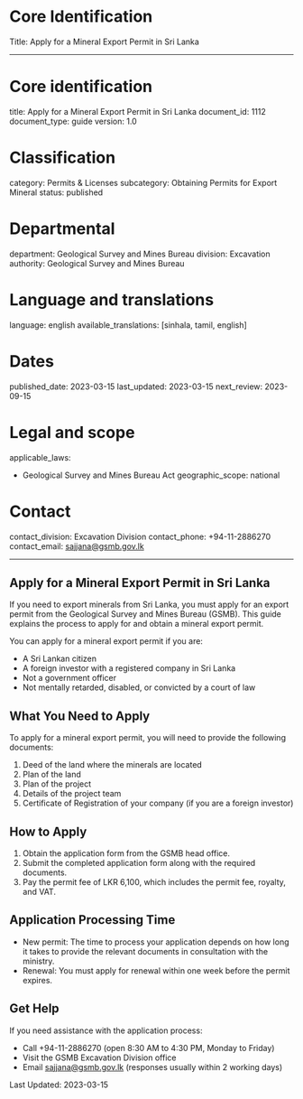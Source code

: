 # Core Identification
Title: Apply for a Mineral Export Permit in Sri Lanka

---
# Core identification
title: Apply for a Mineral Export Permit in Sri Lanka
document_id: 1112
document_type: guide
version: 1.0

# Classification
category: Permits & Licenses
subcategory: Obtaining Permits for Export Mineral
status: published

# Departmental
department: Geological Survey and Mines Bureau
division: Excavation
authority: Geological Survey and Mines Bureau

# Language and translations
language: english
available_translations: [sinhala, tamil, english]

# Dates
published_date: 2023-03-15
last_updated: 2023-03-15
next_review: 2023-09-15

# Legal and scope
applicable_laws:
 - Geological Survey and Mines Bureau Act
geographic_scope: national

# Contact
contact_division: Excavation Division
contact_phone: +94-11-2886270
contact_email: sajjana@gsmb.gov.lk

---

## Apply for a Mineral Export Permit in Sri Lanka

If you need to export minerals from Sri Lanka, you must apply for an export permit from the Geological Survey and Mines Bureau (GSMB). This guide explains the process to apply for and obtain a mineral export permit.

You can apply for a mineral export permit if you are:

- A Sri Lankan citizen
- A foreign investor with a registered company in Sri Lanka
- Not a government officer
- Not mentally retarded, disabled, or convicted by a court of law

## What You Need to Apply

To apply for a mineral export permit, you will need to provide the following documents:

1. Deed of the land where the minerals are located
2. Plan of the land
3. Plan of the project
4. Details of the project team
5. Certificate of Registration of your company (if you are a foreign investor)

## How to Apply

1. Obtain the application form from the GSMB head office.
2. Submit the completed application form along with the required documents.
3. Pay the permit fee of LKR 6,100, which includes the permit fee, royalty, and VAT.

## Application Processing Time

- New permit: The time to process your application depends on how long it takes to provide the relevant documents in consultation with the ministry.
- Renewal: You must apply for renewal within one week before the permit expires.

## Get Help

If you need assistance with the application process:

- Call +94-11-2886270 (open 8:30 AM to 4:30 PM, Monday to Friday)
- Visit the GSMB Excavation Division office
- Email sajjana@gsmb.gov.lk (responses usually within 2 working days)

Last Updated: 2023-03-15